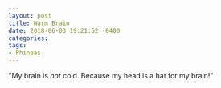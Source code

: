 ```yaml
---
layout: post
title: Warm Brain
date: 2018-06-03 19:21:52 -0400
categories:
tags:
- Phineas
---
```


"My brain is _not_ cold. Because my head is a hat for my brain!"

